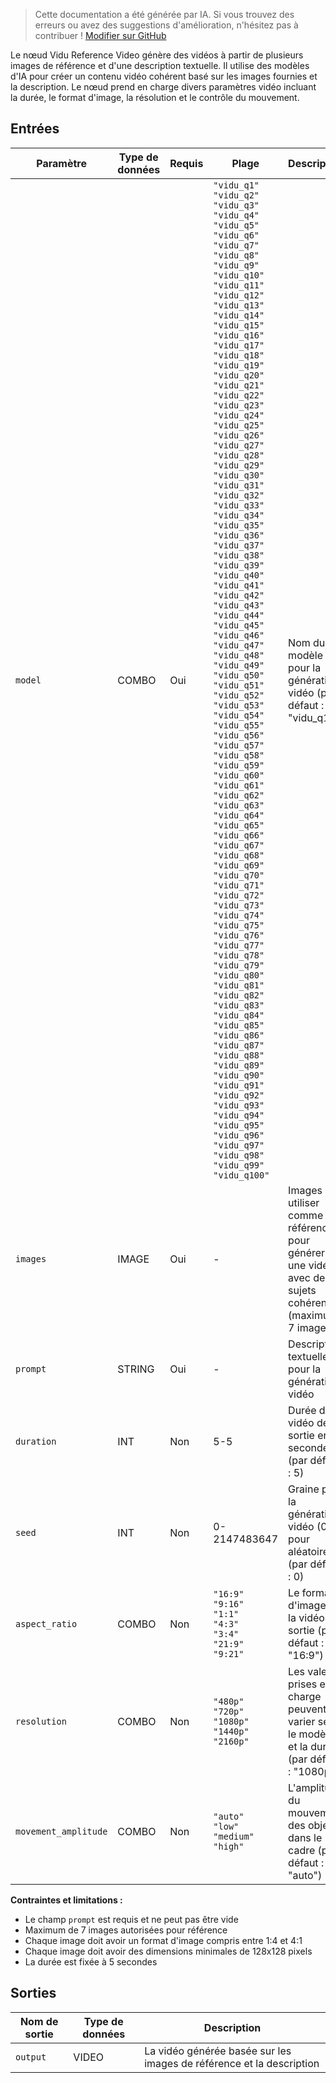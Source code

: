 > Cette documentation a été générée par IA. Si vous trouvez des erreurs ou avez des suggestions d'amélioration, n'hésitez pas à contribuer ! [Modifier sur GitHub](https://github.com/Comfy-Org/embedded-docs/blob/main/comfyui_embedded_docs/docs/ViduReferenceVideoNode/fr.md)

Le nœud Vidu Reference Video génère des vidéos à partir de plusieurs images de référence et d'une description textuelle. Il utilise des modèles d'IA pour créer un contenu vidéo cohérent basé sur les images fournies et la description. Le nœud prend en charge divers paramètres vidéo incluant la durée, le format d'image, la résolution et le contrôle du mouvement.

## Entrées

| Paramètre | Type de données | Requis | Plage | Description |
|-----------|-----------|----------|-------|-------------|
| `model` | COMBO | Oui | `"vidu_q1"`<br>`"vidu_q2"`<br>`"vidu_q3"`<br>`"vidu_q4"`<br>`"vidu_q5"`<br>`"vidu_q6"`<br>`"vidu_q7"`<br>`"vidu_q8"`<br>`"vidu_q9"`<br>`"vidu_q10"`<br>`"vidu_q11"`<br>`"vidu_q12"`<br>`"vidu_q13"`<br>`"vidu_q14"`<br>`"vidu_q15"`<br>`"vidu_q16"`<br>`"vidu_q17"`<br>`"vidu_q18"`<br>`"vidu_q19"`<br>`"vidu_q20"`<br>`"vidu_q21"`<br>`"vidu_q22"`<br>`"vidu_q23"`<br>`"vidu_q24"`<br>`"vidu_q25"`<br>`"vidu_q26"`<br>`"vidu_q27"`<br>`"vidu_q28"`<br>`"vidu_q29"`<br>`"vidu_q30"`<br>`"vidu_q31"`<br>`"vidu_q32"`<br>`"vidu_q33"`<br>`"vidu_q34"`<br>`"vidu_q35"`<br>`"vidu_q36"`<br>`"vidu_q37"`<br>`"vidu_q38"`<br>`"vidu_q39"`<br>`"vidu_q40"`<br>`"vidu_q41"`<br>`"vidu_q42"`<br>`"vidu_q43"`<br>`"vidu_q44"`<br>`"vidu_q45"`<br>`"vidu_q46"`<br>`"vidu_q47"`<br>`"vidu_q48"`<br>`"vidu_q49"`<br>`"vidu_q50"`<br>`"vidu_q51"`<br>`"vidu_q52"`<br>`"vidu_q53"`<br>`"vidu_q54"`<br>`"vidu_q55"`<br>`"vidu_q56"`<br>`"vidu_q57"`<br>`"vidu_q58"`<br>`"vidu_q59"`<br>`"vidu_q60"`<br>`"vidu_q61"`<br>`"vidu_q62"`<br>`"vidu_q63"`<br>`"vidu_q64"`<br>`"vidu_q65"`<br>`"vidu_q66"`<br>`"vidu_q67"`<br>`"vidu_q68"`<br>`"vidu_q69"`<br>`"vidu_q70"`<br>`"vidu_q71"`<br>`"vidu_q72"`<br>`"vidu_q73"`<br>`"vidu_q74"`<br>`"vidu_q75"`<br>`"vidu_q76"`<br>`"vidu_q77"`<br>`"vidu_q78"`<br>`"vidu_q79"`<br>`"vidu_q80"`<br>`"vidu_q81"`<br>`"vidu_q82"`<br>`"vidu_q83"`<br>`"vidu_q84"`<br>`"vidu_q85"`<br>`"vidu_q86"`<br>`"vidu_q87"`<br>`"vidu_q88"`<br>`"vidu_q89"`<br>`"vidu_q90"`<br>`"vidu_q91"`<br>`"vidu_q92"`<br>`"vidu_q93"`<br>`"vidu_q94"`<br>`"vidu_q95"`<br>`"vidu_q96"`<br>`"vidu_q97"`<br>`"vidu_q98"`<br>`"vidu_q99"`<br>`"vidu_q100"` | Nom du modèle pour la génération vidéo (par défaut : "vidu_q1") |
| `images` | IMAGE | Oui | - | Images à utiliser comme références pour générer une vidéo avec des sujets cohérents (maximum 7 images) |
| `prompt` | STRING | Oui | - | Description textuelle pour la génération vidéo |
| `duration` | INT | Non | 5-5 | Durée de la vidéo de sortie en secondes (par défaut : 5) |
| `seed` | INT | Non | 0-2147483647 | Graine pour la génération vidéo (0 pour aléatoire) (par défaut : 0) |
| `aspect_ratio` | COMBO | Non | `"16:9"`<br>`"9:16"`<br>`"1:1"`<br>`"4:3"`<br>`"3:4"`<br>`"21:9"`<br>`"9:21"` | Le format d'image de la vidéo de sortie (par défaut : "16:9") |
| `resolution` | COMBO | Non | `"480p"`<br>`"720p"`<br>`"1080p"`<br>`"1440p"`<br>`"2160p"` | Les valeurs prises en charge peuvent varier selon le modèle et la durée (par défaut : "1080p") |
| `movement_amplitude` | COMBO | Non | `"auto"`<br>`"low"`<br>`"medium"`<br>`"high"` | L'amplitude du mouvement des objets dans le cadre (par défaut : "auto") |

**Contraintes et limitations :**

- Le champ `prompt` est requis et ne peut pas être vide
- Maximum de 7 images autorisées pour référence
- Chaque image doit avoir un format d'image compris entre 1:4 et 4:1
- Chaque image doit avoir des dimensions minimales de 128x128 pixels
- La durée est fixée à 5 secondes

## Sorties

| Nom de sortie | Type de données | Description |
|-------------|-----------|-------------|
| `output` | VIDEO | La vidéo générée basée sur les images de référence et la description |
